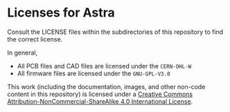 # Licenses for Astra

Consult the LICENSE files within the subdirectories of this repository to find the correct license.

In general,
- All PCB files and CAD files are licensed under the `CERN-OHL-W`
- All firmware files are licensed under the `GNU-GPL-V3.0`

This work (including the documentation, images, and other non-code content in this repository) is licensed under a [Creative Commons Attribution-NonCommercial-ShareAlike 4.0 International License](http://creativecommons.org/licenses/by-nc-sa/4.0/).
